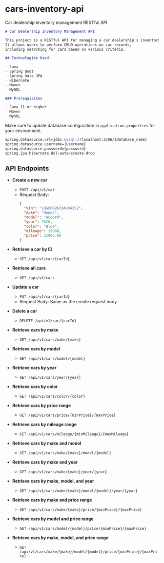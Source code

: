# cars-inventory-api
Car dealership inventory management RESTful API

```markdown
# Car Dealership Inventory Management API

This project is a RESTful API for managing a car dealership's inventory.
It allows users to perform CRUD operations on car records,
including searching for cars based on various criteria.

## Technologies Used

- Java
- Spring Boot
- Spring Data JPA
- Hibernate
- Maven
- MySQL

### Prerequisites

- Java 11 or higher
- Maven
- MySQL
   ```

Make sure to update database configuration in `application.properties` for your environment.
```markdown
spring.datasource.url=jdbc:mysql://localhost:3306/{database_name}
spring.datasource.username={username}
spring.datasource.password={password}
spring.jpa.hibernate.ddl-auto=create-drop
```

## API Endpoints

- **Create a new car**
    - `POST /api/v1/car`
    - Request Body:
      ```json
      {
        "vin": "1HGCM82633A004352",
        "make": "Honda",
        "model": "Accord",
        "year": 2020,
        "color": "Blue",
        "mileage": 15000,
        "price": 22000.00
      }
      ```

- **Retrieve a car by ID**
    - `GET /api/v1/car/{carId}`


- **Retrieve all cars**
    - `GET /api/v1/cars`


- **Update a car**
    - `PUT /api/v1/car/{carId}`
    - Request Body: Same as the create request body


- **Delete a car**
    - `DELETE /api/v1/car/{carId}`


- **Retrieve cars by make**
    - `GET /api/v1/cars/make/{make}`


- **Retrieve cars by model**
    - `GET /api/v1/cars/model/{model}`


- **Retrieve cars by year**
    - `GET /api/v1/cars/year/{year}`


- **Retrieve cars by color**
    - `GET /api/v1/cars/color/{color}`


- **Retrieve cars by price range**
    - `GET /api/v1/cars/price/{minPrice}/{maxPrice}`


- **Retrieve cars by mileage range**
    - `GET /api/v1/cars/mileage/{minMileage}/{maxMileage}`


- **Retrieve cars by make and model**
    - `GET /api/v1/cars/make/{make}/model/{model}`


- **Retrieve cars by make and year**
    - `GET /api/v1/cars/make/{make}/year/{year}`


- **Retrieve cars by make, model, and year**
    - `GET /api/v1/cars/make/{make}/model/{model}/year/{year}`


- **Retrieve cars by make and price range**
    - `GET /api/v1/cars/make/{make}/price/{minPrice}/{maxPrice}`


- **Retrieve cars by model and price range**
    - `GET /api/v1/cars/model/{model}/price/{minPrice}/{maxPrice}`


- **Retrieve cars by make, model, and price range**
    - `GET /api/v1/cars/make/{make}/model/{model}/price/{minPrice}/{maxPrice}`
